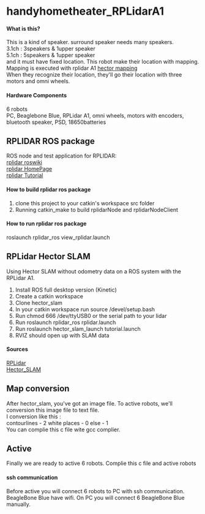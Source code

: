 # handyhometheater_RPLidarA1
#### What is this?
This is a kind of speaker. surround speaker needs many speakers.  
3.1ch : 3speakers & 1upper speaker  
5.1ch : 5speakers & 1upper speaker  
and it must have fixed location. This robot make their location with mapping.  
Mapping is executed with rplidar A1 [hector mapping](https://github.com/NickL77/RPLidar_Hector_SLAM/tree/master/rplidar_ros)  
When they recognize their location, they'll go their location with three motors and omni wheels.  
#### Hardware Components
6 robots  
PC, Beaglebone Blue, RPLidar A1, omni wheels, motors with encoders, bluetooth speaker, PSD, 18650batteries  

## RPLIDAR ROS package
ROS node and test application for RPLIDAR:  
[rplidar roswiki](http://wiki.ros.org/rplidar)  
[rplidar HomePage](http://www.slamtec.com/en/Lidar)  
[rplidar Tutorial](https://github.com/robopeak/rplidar_ros/wiki)  

#### How to build rplidar ros package 
1) clone this project to your catkin's workspace src folder  
2) Running catkin_make to build rplidarNode and rplidarNodeClient  

#### How to run rplidar ros package
roslaunch rplidar_ros view_rplidar.launch  

## RPLidar Hector SLAM
Using Hector SLAM without odometry data on a ROS system with the RPLidar A1.  
1. Install ROS full desktop version (Kinetic)  
2. Create a catkin workspace  
3. Clone hector_slam  
4. In your catkin workspace run source /devel/setup.bash  
5. Run chmod 666 /dev/ttyUSB0 or the serial path to your lidar  
6. Run roslaunch rplidar_ros rplidar.launch  
7. Run roslaunch hector_slam_launch tutorial.launch  
8. RVIZ should open up with SLAM data  

#### Sources
[RPLidar](https://github.com/robopeak/rplidar_ros)  
[Hector_SLAM](https://github.com/tu-darmstadt-ros-pkg/hector_slam)  

## Map conversion
After hector_slam, you've got an image file. To active robots, we'll conversion this image file to text file.  
I conversion like this :  
contourlines - 2 white places - 0 else - 1  
You can complie this c file wite gcc complier.  

## Active
Finally we are ready to active 6 robots. Complie this c file and active robots  
#### ssh communication
Before active you will connect 6 robots to PC with ssh communication.  
BeagleBone Blue have wifi. On PC you will connect 6 BeagleBone Blue manually.


